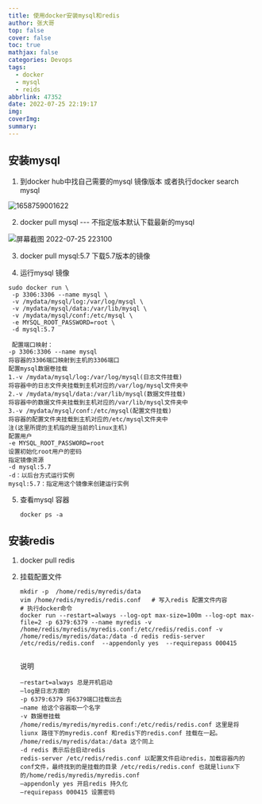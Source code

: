 ```yaml
---
title: 使用docker安装mysql和redis
author: 张大哥
top: false
cover: false
toc: true
mathjax: false
categories: Devops
tags:
  - docker
  - mysql
  - reids
abbrlink: 47352
date: 2022-07-25 22:19:17
img:
coverImg:
summary:
---
```


## 安装mysql 

1.  到docker hub中找自己需要的mysql 镜像版本 或者执行docker search mysql

![1658759001622](1658759001622.png)

2.  docker pull mysql  --- 不指定版本默认下载最新的mysql

   ![屏幕截图 2022-07-25 223100](223100.png)

3. docker pull mysql:5.7 下载5.7版本的镜像

4.  运行mysql 镜像

   ```
   sudo docker run \
    -p 3306:3306 --name mysql \
    -v /mydata/mysql/log:/var/log/mysql \ 
    -v /mydata/mysql/data:/var/lib/mysql \ 
    -v /mydata/mysql/conf:/etc/mysql \ 
    -e MYSQL_ROOT_PASSWORD=root \ 
    -d mysql:5.7
    
    配置端口映射：
   -p 3306:3306 --name mysql
   将容器的3306端口映射到主机的3306端口
   配置mysql数据卷挂载
   1.-v /mydata/mysql/log:/var/log/mysql(日志文件挂载)
   将容器中的日志文件夹挂载到主机对应的/var/log/mysql文件夹中
   2.-v /mydata/mysql/data:/var/lib/mysql(数据文件挂载)
   将容器中的数据文件夹挂载到主机对应的/var/lib/mysql文件夹中
   3.-v /mydata/mysql/conf:/etc/mysql(配置文件挂载)
   将容器的配置文件夹挂载到主机对应的/etc/mysql文件夹中
   注(这里所提的主机指的是当前的linux主机)
   配置用户
   -e MYSQL_ROOT_PASSWORD=root
   设置初始化root用户的密码
   指定镜像资源
   -d mysql:5.7
   -d：以后台方式运行实例
   mysql:5.7：指定用这个镜像来创建运行实例
   ```

   

5. 查看mysql 容器

   ```
   docker ps -a
   ```

## 安装redis

1. docker pull redis

2. 挂载配置文件

   ```
   mkdir -p  /home/redis/myredis/data
   vim /home/redis/myredis/redis.conf   # 写入redis 配置文件内容
   # 执行docker命令
   docker run --restart=always --log-opt max-size=100m --log-opt max-file=2 -p 6379:6379 --name myredis -v /home/redis/myredis/myredis.conf:/etc/redis/redis.conf -v /home/redis/myredis/data:/data -d redis redis-server /etc/redis/redis.conf  --appendonly yes  --requirepass 000415
   
   
   ```

   说明

   ```
   –restart=always 总是开机启动
   –log是日志方面的
   -p 6379:6379 将6379端口挂载出去
   –name 给这个容器取一个名字
   -v 数据卷挂载
   /home/redis/myredis/myredis.conf:/etc/redis/redis.conf 这里是将 liunx 路径下的myredis.conf 和redis下的redis.conf 挂载在一起。
   /home/redis/myredis/data:/data 这个同上
   -d redis 表示后台启动redis
   redis-server /etc/redis/redis.conf 以配置文件启动redis，加载容器内的conf文件，最终找到的是挂载的目录 /etc/redis/redis.conf 也就是liunx下的/home/redis/myredis/myredis.conf
   –appendonly yes 开启redis 持久化
   –requirepass 000415 设置密码
   ```

   

   